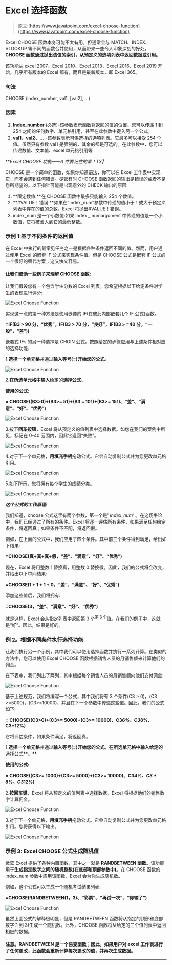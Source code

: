 # Excel 选择函数

> 原文:[https://www.javatpoint.com/excel-choose-function](https://www.javatpoint.com/excel-choose-function)

Excel CHOOSE 函数本身可能不太有用，但通常会与 MATCH、INDEX、VLOOKUP 等不同的函数合并使用，从而带来一些令人印象深刻的好处。 **CHOOSE** **函数通过抛出该值的索引，从预定义的选项列表中返回数据或引用。**

该功能从 excel 2007、Excel 2010、Excel 2013、Excel 2016、Excel 2019 开始，几乎所有版本的 Excel 都有，而且是最新版本，即 Excel 365。

### 句法

CHOOSE (index_number, val1, [val2], …)

### 因素

1.  **Index_number** (必选)-该参数表示函数将返回的值的位置。您可以传递 1 到 254 之间的任何数字、单元格引用，甚至在此参数中键入另一个公式。
2.  **val1、val2、…** -该参数表示可供选择的选项列表。它最多可以接受 254 个值。虽然只有参数 val1 是强制的，其余的都是可选的。在此参数中，您可以传递数值、文本值、excel 单元格引用等

***Excel CHOOSE 功能——3 件要记住的事！*T3】**

CHOOSE 是一个简单的函数，如果你知道语法，你可以在 Excel 工作表中实现它，而不会遇到任何错误。尽管有时 CHOOSE 函数返回的输出是错误的或者不是您所期望的。以下指针可能是出现意外的 CHECK 输出的原因:

1.  **限定数值:**在 CHOOSE 函数中最多只能输入 254 个数值。
2.  **#VALUE！错误:**如果在“index_num”参数中传递的值小于 1 或大于预定义列表中存在的值的总数，Excel 将抛出#VALUE！错误。
3.  index_num 是一个小数值:如果 index _ numargument 中传递的值是一个小数值，它将被舍入到它的最低整数。

### 示例 1:基于不同条件的返回值

在 Excel 中执行的最常见任务之一是根据各种条件返回不同的值。然而，用户通过使用 Excel 的嵌套 IF 公式来实现条件值。但是 CHOOSE 公式是嵌套 IF 公式的一个很好的替代方案；这又快又容易。

#### 让我们借助一些例子来理解 CHOOSE 函数:

让我们假设您有一个包含学生分数的 Excel 列表。您希望根据以下给定条件对学生的表现进行评分:

![Excel Choose Function](../Images/6164a7060de3f588947536bc5c6d67d8.png)

实现这一点的第一种方法是使用嵌套的 IF(在彼此内部嵌套几个 IF 公式)函数。

**=IF(B3 > 90 分，“优秀”，IF(B3 > 70 分，“良好”，IF(B3 > =40 分，“一般”，“差”))**

嵌套式 IFs 的另一种选择是 CHOIN 公式。按照给定的步骤应用与上述条件相对应的选择功能:

1.**选择一个单元格**并通过**输入等号(=)开始您的公式。**

![Excel Choose Function](../Images/313232e741b0ecc7f17f3b73c49529cd.png)

2.**在所选单元格中输入**给定的**选择公式**。

**使用的公式:**

**= CHOOSE((B3>0)+(B3>= 51)+(B3 = 101)+(B3>= 151)、“差”、“满意”、“好”、“优秀”)**

![Excel Choose Function](../Images/83c4093db5b3507a61d815b98f62d13c.png)

3.按下**回车按钮**，Excel 将从预定义的值列表中选择数据。如您在我们的案例中所见，标记在 0-40 范围内，因此它返回“失败”。

![Excel Choose Function](../Images/95eca3d2f09ac2a39df5243577d888ae.png)

4.对于下一个单元格，**用填充手柄**拖动公式。它会自动复制公式并为您更改单元格引用。

![Excel Choose Function](../Images/e4cb9c586e3a090e8f5d52395c651123.png)

5.如下所示，您将拥有每个学生的成绩分类。

![Excel Choose Function](../Images/ce2f873b5b62bfc3a614849a6499145c.png)

***这个公式的工作原理:***

我们知道，choose 公式这里有两个参数，第一个是' *index_num'* 。在这场争论中，我们已经通过了所有的条件。Excel 将逐一评估所有条件，如果满足任何给定条件，将返回真；如果条件不匹配，将返回假。

例如，在上面的公式中，我们应用了四个条件。其中前三个条件得到满足，给出如下结果:

**=CHOOSE(真+真+真+假，“差”、“满意”、“好”、“优秀”)**

现在，Excel 将用整数 1 替换真，用整数 0 替换假。因此，我们的公式将会改变，并给出以下中间结果:

**=CHOOSE(1 + 1 + 1 + 0，“差”、“满意”、“好”、“优秀”)**

添加这些值后，我们将拥有:

**=CHOOSE(3，“差”、“满意”、“好”、“优秀”)**

就是这样，Excel 会从指定列表中返回第 3 个<sup>第 3 个</sup>值。在我们的例子中，这就是“好”。因此，结果是好的。

### 例 2。根据不同条件执行选择功能

让我们执行另一个示例，其中我们可以使用选择函数并执行一系列计算。在类似的方法中，您可以使用 Excel CHOOSE 函数根据销售人员的月销售额来计算他们的佣金。

在下表中，我们列出了两列，其中根据每个销售人员的月销售额向他们支付佣金:

![Excel Choose Function](../Images/5da80678291602241dbbc104ad06f5f8.png)

基于上述规范，我们将编写一个公式，其中我们将有 3 个条件(C3 > 0)，(C3 >=5000)，(C3>=10000)，并且在下一个参数中传递这些值。因此，我们的公式如下:

**= CHOOSE((C3>0)+(C3>= 5000)+(C3>= 10000)、C3*6%、C3*8%、C3*12%)**

它将评估条件，如果条件满足，将返回真。

1.**选择一个单元格**并通过**输入等号(=)开始您的公式。在所选单元格中输入给定的**选择公式**。**

**使用的公式:**

**= CHOOSE((C3>= 1000)+(C3>= 5000)+(C3>= 10000)、C3*4%、C3 * 8%、C3*12%)**

2.**按回车键**，Excel 将从预定义的值列表中选择数据。Excel 将根据他们的销售数字计算佣金。

![Excel Choose Function](../Images/61bf3edf29db59a8cc0aafd21facec66.png)

3.对于下一个单元格，**用填充手柄**拖动公式。它会自动复制公式并为您更改单元格引用。您将获得以下输出。

![Excel Choose Function](../Images/d0dbefe15d8ed78d07aa1a741d61caa6.png)

### 示例 3: Excel CHOOSE 公式生成随机值

微软 Excel 提供了各种内置函数，其中之一就是 **RANDBETWEEN 函数**。该功能用于**生成指定数字之间的随机整数(在底部和顶部参数中)**。在 CHOOSE 函数的 index_num 参数中应用该函数，Excel 会为你生成随机数。

例如，这个公式可以生成一个随机考试结果列表:

**=CHOOSE(RANDBETWEEN(1，3)、“彩票”、“再试一次”、“你输了”)**

![Excel Choose Function](../Images/96b96e8166aa3f0113eeb62d7c955549.png)

虽然上面公式的解释很明显，但是 RANDBETWEEN 函数将从指定的顶部和底部数字(1 到 3)生成一个随机数。此外，CHOOSE 函数将从给定的三个值列表中返回相应的数据。

#### 注意。RANDBETWEEN 是一个易变函数；因此，如果用户对 excel 工作表进行了任何更改，此函数会重新计算每次更改的值，并再次生成数据。

* * *